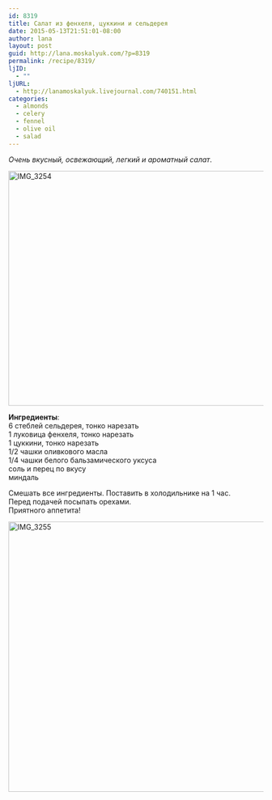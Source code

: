 ```yaml
---
id: 8319
title: Салат из фенхеля, цуккини и сельдерея
date: 2015-05-13T21:51:01-08:00
author: lana
layout: post
guid: http://lana.moskalyuk.com/?p=8319
permalink: /recipe/8319/
ljID:
  - ""
ljURL:
  - http://lanamoskalyuk.livejournal.com/740151.html
categories:
  - almonds
  - celery
  - fennel
  - olive oil
  - salad
---
```

_Очень вкусный, освежающий, легкий и ароматный салат_.

[<img loading="lazy" src="https://c4.staticflickr.com/8/7741/17587904055_d25e351261_c.jpg" alt="IMG_3254" width="800" height="464" />](https://www.flickr.com/photos/67405678@N00/17587904055 "IMG_3254 by lana.moskalyuk, on Flickr")

**Ингредиенты**:  
6 стеблей сельдерея, тонко нарезать  
1 луковица фенхеля, тонко нарезать  
1 цуккини, тонко нарезать  
1/2 чашки оливкового масла  
1/4 чашки белого бальзамического уксуса  
соль и перец по вкусу  
миндаль

Смешать все ингредиенты. Поставить в холодильнике на 1 час.  
Перед подачей посыпать орехами.  
Приятного аппетита!

[<img loading="lazy" src="https://c2.staticflickr.com/6/5349/16965371234_1dbdb84116_c.jpg" alt="IMG_3255" width="800" height="534" />](https://www.flickr.com/photos/67405678@N00/16965371234 "IMG_3255 by lana.moskalyuk, on Flickr")